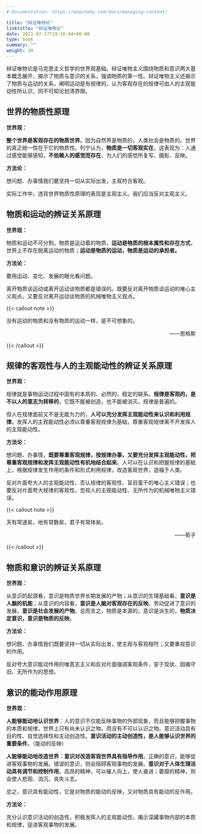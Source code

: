 ```yaml
---
# Documentation: https://wowchemy.com/docs/managing-content/

title: "辩证唯物论"
linktitle: "辩证唯物论"
date: 2021-07-17T19:16:04+08:00
type: book
summary: ""
weight: 30
---
```


辩证唯物论是马克思主义哲学的世界观基础。辩证唯物主义围绕物质和意识两大基本概念展开，揭示了物质与意识的关系，强调物质的第一性。辩证唯物主义还揭示了物质与运动的关系，阐明运动是有规律的，认为客观存在的规律可由人的主观能动性所认识，同不可知论划清界限。

<!--more-->

## 世界的物质性原理

**世界观：**

**整个世界是客观存在的物质世界**。因为自然界是物质的，人类社会是物质的。世界的真正统一性在于它的物质性。列宁认为，**物质是一切客观实在**，这表现为：人通过感觉能够感知，**不依赖人的感觉而存在**，为人们的感觉所复写、摄影、反映。

**方法论：**

想问题、办事情我们要坚持一切从实际出发，主观符合客观。

实际工作中，违背世界物质性原理的表现是主观主义。我们应当反对主观主义。

## 物质和运动的辨证关系原理

**世界观：**

物质和运动不可分割。物质是运动着的物质，**运动是物质的根本属性和存在方式**，世界上不存在脱离运动的物质；**运动是物质的运动，物质是运动的承担者。**

**方法论：**

要用运动、变化、发展的眼光看问题。

离开物质谈运动或离开运动谈物质都是错误的。既要反对离开物质谈运动的唯心主义观点，又要反对离开运动谈物质的机械唯物主义观点。

{{< callout note >}}

没有运动的物质和没有物质的运动一样，是不可想象的。

<p align="right">——恩格斯</p>

{{< /callout >}}

## 规律的客观性与人的主观能动性的辨证关系原理

**世界观：**

规律就是事物运动过程中固有的本质的、必然的、稳定的联系。**规律是客观的，是不以人的意志为转移的**，它既不能被创造，也不能被消灭。规律是普遍的。

但人在规律面前又不是无能为力的，**人可以充分发挥主观能动性来认识和利用规律**。发挥人的主观能动性必须以尊重客观规律为基础，尊重客观规律离不开发挥人的主观能动性。

**方法论：**

想问题、办事情，**既要尊重客观规律，按规律办事，又要充分发挥主观能动性，把尊重客观规律和发挥主观能动性有机地结合起来**。人可以在认识和把握规律的基础上，根据规律发生作用的条件和形式利用规律，改造客观世界，造福于人类。

反对片面夸大人的主观能动性、否认规律的客观性、盲目蛮干的唯心主义错误；也要反对片面夸大规律的客观性，忽视人的主观能动性、无所作为的机械唯物主义错误。

{{< callout note >}}

天有常道矣，地有常数矣，君子有常体矣。

<p align="right">——荀子</p>

{{< /callout >}}

## 物质和意识的辨证关系原理

**世界观：**

从意识的起源看，意识是物质世界长期发展的产物；从意识的生理基础看，**意识是人脑的机能**；从意识的内容看，**意识是人脑对客观存在的反映**。劳动促进了意识的发展，**意识是社会发展的产物**。总而言之，物质是本源的，意识是派生的，**物质决定意识，意识是物质的反映**。

**方法论：**

想问题、办事情我们既要坚持一切从实际出发，使主观与客观相符；又要重视意识的作用。

反对夸大意识能动作用的唯意志主义和反对片面强调客观条件，安于现状、因循守旧、无所作为的思想。

## 意识的能动作用原理

**世界观：**

**人能够能动地认识世界**：人的意识不仅能反映事物的外部现象，而且能够把握事物的本质和规律，世界上只有尚未认识之物，而没有不可以认识之物。意识活动具有目的性、自觉选择性和主动创造性。**意识活动的主动创造性，是人能够认识世界的重要条件**。（能动的反映）

**人能够能动地改造世界**：**意识对改造客观世界具有指导作用**。正确的意识，能够促进客观事物的发展。错误的意识，则会阻碍客观事物的发展。**意识对于人体生理活动具有调节和控制作用**。高昂的精神，可以催人向上，使人奋进；萎靡的精神，则会使人悲观、消沉，丧失斗志。

总之，意识具有能动性，它是对物质的能动的反映，又对物质具有能动的反作用。

**方法论：**

充分认识意识活动的创造性，积极发挥人的主观能动性，揭示深藏事物内部的本质和规律，促进客观事物的发展。